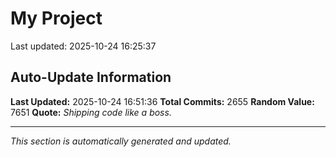# My Project


Last updated: 2025-10-24 16:25:37






































































































































































































































































































































































































































































































































































































































































































































































































































































































































































































































































































































































































































































































































































































































































































































































































































































































































































































































































































































































































































































































































































































































































































































































































































































































































































































































































































































































































































































































































































































































































































































































## Auto-Update Information

**Last Updated:** 2025-10-24 16:51:36
**Total Commits:** 2655
**Random Value:** 7651
**Quote:** _Shipping code like a boss._

---
_This section is automatically generated and updated._